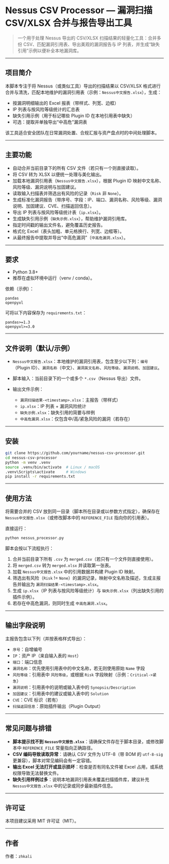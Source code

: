 # Nessus CSV Processor — 漏洞扫描 CSV/XLSX 合并与报告导出工具

> 一个用于处理 Nessus 导出的 CSV/XLSX 扫描结果的轻量化工具：合并多份 CSV、匹配漏洞引用表、导出美观的漏洞报告与 IP 列表，并生成“缺失引用”示例以便补全本地漏洞库。

---

## 项目简介

本脚本专注于将 Nessus（或类似工具）导出的扫描结果以 CSV/XLSX 格式进行合并与清洗，匹配本地维护的漏洞引用表（示例：`Nessus中文报告.xlsx`），生成：

* 按漏洞明细输出的 Excel 报表（带样式、列宽、边框）
* IP 列表与按风险等级统计的汇总表
* 缺失引用示例（用于标记哪些 Plugin ID 在本地引用表中缺失）
* 可选：提取并单独导出“中高危”漏洞表

该工具适合安全团队在日常漏洞处置、合规汇报与资产盘点时的中间处理脚本。

---

## 主要功能

* 自动合并当前目录下的所有 CSV 文件（若只有一个则直接读取）。
* 将 CSV 转为 XLSX 以便统一处理与美化输出。
* 加载本地漏洞引用表（`Nessus中文报告.xlsx`），根据 Plugin ID 映射中文名称、风险等级、漏洞说明与加固建议。
* 读取输入扫描表并筛选出有风险的记录（`Risk` 非 `None`）。
* 生成标准化漏洞报告（带序号、字段：IP、端口、漏洞名称、风险等级、漏洞说明、加固建议、CVE、扫描返回信息）。
* 导出 IP 列表与按风险等级统计表（`ip.xlsx`）。
* 生成缺失引用示例（`缺失示例.xlsx`），帮助维护漏洞引用库。
* 指定时间戳的输出文件名，避免覆盖历史报告。
* 格式化 Excel（表头加粗、单元格换行、列宽、边框等）。
* 从最终报告中提取并导出“中高危漏洞”（`中高危漏洞.xlsx`）。

---

## 要求

* Python 3.8+
* 推荐在虚拟环境中运行（venv / conda）。

依赖（示例）：

```
pandas
openpyxl
```

可将以下内容保存为 `requirements.txt`：

```
pandas>=1.3
openpyxl>=3.0
```

---

## 文件说明（默认/示例）

* `Nessus中文报告.xlsx`：本地维护的漏洞引用表，包含至少以下列：`编号`（Plugin ID）、`漏洞名称`（中文）、`漏洞英文名称`、`风险等级`、`漏洞说明`、`加固建议`。
* 脚本输入：当前目录下的一个或多个 `*.csv`（Nessus 导出）文件。
* 输出文件示例：

  * `漏洞扫描结果-<timestamp>.xlsx`：主报告（带样式）
  * `ip.xlsx`：IP 列表 + 漏洞风险统计
  * `缺失示例.xlsx`：缺失引用的简要与样例
  * `中高危漏洞.xlsx`：仅包含中/高/紧急风险的漏洞（若存在）

---

## 安装

```bash
git clone https://github.com/yourname/nessus-csv-processor.git
cd nessus-csv-processor
python -m venv .venv
source .venv/bin/activate  # Linux / macOS
.venv\Scripts\activate     # Windows
pip install -r requirements.txt
```

---

## 使用方法

将需要合并的 CSV 放到同一目录（脚本所在目录或以参数方式指定），确保存在 `Nessus中文报告.xlsx`（或修改脚本中的 `REFERENCE_FILE` 指向你的引用表）。

直接运行：

```bash
python nessus_processor.py
```

脚本会按以下流程执行：

1. 合并当前目录下所有 `.csv` 为 `merged.csv`（若只有一个文件则直接使用）。
2. 将 `merged.csv` 转为 `merged.xlsx` 并读取第一张表。
3. 加载 `Nessus中文报告.xlsx` 中的引用数据并构建 Plugin ID 映射。
4. 筛选出有风险（`Risk` != `None`）的漏洞记录，映射中文名称及描述，生成主报告并输出为 `漏洞扫描结果-<timestamp>.xlsx`。
5. 生成 `ip.xlsx`（IP 列表与按风险等级统计）与 `缺失示例.xlsx`（列出缺失引用的插件示例）。
6. 若存在中高危漏洞，则同时生成 `中高危漏洞.xlsx`。

---

## 输出字段说明

主报告包含以下列（并按表格样式导出）：

* `序号`：自增编号
* `IP`：资产 IP（来自输入表的 `Host`）
* `端口`：端口信息
* `漏洞名称`：优先使用引用表中的中文名称，若无则使用原始 `Name` 字段
* `风险等级`：引用表中 `风险等级`，或根据 `Risk` 字段映射（示例：`Critical->紧急`）
* `漏洞说明`：引用表中的说明或输入表中的 `Synopsis/Description`
* `加固建议`：引用表中的建议或输入表中的 `Solution`
* `CVE`：CVE 标识（若有）
* `扫描返回信息`：原始插件输出（Plugin Output）

---

## 常见问题与排错

* **脚本提示找不到 `Nessus中文报告.xlsx`**：请确保文件存在于脚本目录，或修改脚本中 `REFERENCE_FILE` 常量指向正确路径。
* **CSV 编码导致读取异常**：请确认 CSV 文件为 UTF-8（带 BOM 的 `utf-8-sig` 更兼容），脚本对常见编码会有一定容错。
* **输出 Excel 无法打开或显示损坏**：检查是否有同名文件被 Excel 占用，或系统权限导致无法替换文件。
* **缺失引用样例过多**：说明本地漏洞引用表未覆盖扫描插件库，建议补充 `Nessus中文报告.xlsx` 中的记录或同步最新插件信息。

---


## 许可证

本项目建议采用 MIT 许可证（MIT）。

---

## 作者

作者：`zhkali`
